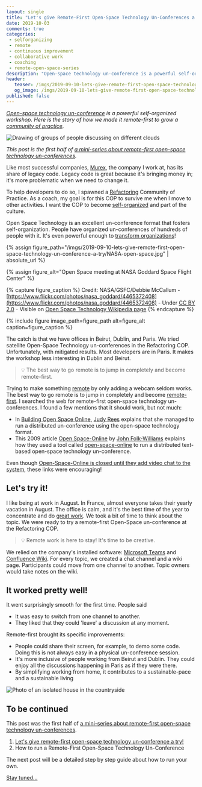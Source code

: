 ```yaml
---
layout: single
title: "Let's give Remote-First Open-Space Technology Un-Conferences a try!"
date: 2019-10-03
comments: true
categories:
 - selforganizing
 - remote
 - continuous improvement
 - collaborative work
 - coaching
 - remote-open-space-series
description: "Open-space technology un-conference is a powerful self-organized workshop. Here is the story of how we made it remote-first to grow our refactoring community of practice. Modern video chat software make this work surprisingly well. The remote-first format even demonstrated special advantages!"
header:
   teaser: /imgs/2019-09-10-lets-give-remote-first-open-space-technology-un-conference-a-try/remote-first-open-space-technology-un-conference-teaser.jpeg
   og_image: /imgs/2019-09-10-lets-give-remote-first-open-space-technology-un-conference-a-try/remote-first-open-space-technology-un-conference-og.jpeg
published: false
---
```

_[Open-space technology un-conference](http://ktchange.com/openspace.html) is a powerful self-organized workshop. Here is the story of how we made it remote-first to grow a [community of practice](https://en.wikipedia.org/wiki/Community_of_practice)._

![Drawing of groups of people discussing on different clouds]({{site.url}}/imgs/2019-09-10-lets-give-remote-first-open-space-technology-un-conference-a-try/remote-first-open-space-technology-un-conference.jpeg)

_This post is the first half of [a mini-series about remote-first open-space technology un-conferences]({{site.url}}/categories/#remote-open-space-series)._

Like most successful companies, [Murex](https://www.murex.com/), the company I work at, has its share of legacy code. Legacy code is great because it's bringing money in; it's more problematic when we need to change it.

To help developers to do so, I spawned a [Refactoring]({{site.url}}/categories/#refactoring) Community of Practice. As a coach, my goal is for this COP to survive me when I move to other activities. I want the COP to become [self-organized]({{sitel.url}}/categories/#selforganizing) and part of the culture.

Open Space Technology is an excellent un-conference format that fosters self-organization. People have organized un-conferences of hundreds of people with it. It's even powerful enough to [transform organizations](https://openspaceagility.com/)!

{% assign figure_path="/imgs/2019-09-10-lets-give-remote-first-open-space-technology-un-conference-a-try/NASA-open-space.jpg" | absolute_url %}
    
{% assign figure_alt="Open Space meeting at NASA Goddard Space Flight Center" %}
    
{% capture figure_caption %}
Credit: NASA/GSFC/Debbie McCallum - [https://www.flickr.com/photos/nasa_goddard/4465372408](https://www.flickr.com/photos/nasa_goddard/4465372408) - Under [CC BY 2.0](https://creativecommons.org/licenses/by/2.0) - Visible on [Open Space Technology Wikipedia page](https://en.wikipedia.org/wiki/Open_Space_Technology)
{% endcapture %}
    
{% include figure image_path=figure_path alt=figure_alt caption=figure_caption %}

The catch is that we have offices in Beirut, Dublin, and Paris. We tried satellite Open-Space Technology un-conferences in the Refactoring COP. Unfortunately, with mitigated results. Most developers are in Paris. It makes the workshop less interesting in Dublin and Beirut.

> 💡 The best way to go remote is to jump in completely and become remote-first.

Trying to make something [remote]({{site.url}}/categories/#remote) by only adding a webcam seldom works. The best way to go remote is to jump in completely and become [remote-first](https://stackoverflow.blog/2017/02/08/means-remote-first-company/). I searched the web for remote-first open-space technology un-conferences. I found a few mentions that it should work, but not much:

* In [Building Open Space Online](https://judyrees.co.uk/building-open-space-online/), [Judy Rees](https://judyrees.co.uk/) explains that she managed to run a distributed un-conference using the open-space technology format.
* This 2009 article [Open Space-Online](http://www.crosscollaborate.com/2009/03/open-space-online/) by [John Folk-Williams](http://www.crosscollaborate.com/author/john/) explains how they used a tool called [open-space-online](http://openspace-online.com/) to run a distributed text-based open-space technology un-conference.

Even though [Open-Space-Online is closed until they add video chat to the system](http://openspace-online.com/e/dc/teilnehmer.php), these links were encouraging!

## Let's try it!

I like being at work in August. In France, almost everyone takes their yearly vacation in August. The office is calm, and it's the best time of the year to concentrate and do [great work](https://www.goodreads.com/book/show/25744928-deep-work). We took a bit of time to think about the topic. We were ready to try a remote-first Open-Space un-conference at the Refactoring COP.

> 💡 Remote work is here to stay! It's time to be creative.

We relied on the company's installed software: [Microsoft Teams](https://products.office.com/en-us/microsoft-teams/group-chat-software) and [Confluence Wiki](https://www.atlassian.com/software/confluence). For every topic, we created a chat channel and a wiki page. Participants could move from one channel to another. Topic owners would take notes on the wiki.

## It worked pretty well!

It went surprisingly smooth for the first time. People said

*   It was easy to switch from one channel to another.
*   They liked that they could 'leave' a discussion at any moment.

Remote-first brought its specific improvements:

*   People could share their screen, for example, to demo some code. Doing this is not always easy in a physical un-conference session.
*   It's more inclusive of people working from Beirut and Dublin. They could enjoy all the discussions happening in Paris as if they were there.
*   By simplifying working from home, it contributes to a sustainable-pace and a sustainable living

![Photo of an isolated house in the countryside]({{site.url}}/imgs/2019-09-10-lets-give-remote-first-open-space-technology-un-conference-a-try/remote-house.jpg)

## To be continued

This post was the first half of [a mini-series about remote-first open-space technology un-conferences]({{site.url}}/categories/#remote-open-space-series).

1. [Let's give remote-first open-space technology un-conference a try!]({{sitel.url}}/lets-give-remote-first-open-space-technology-un-conference-a-try/)
2. How to run a Remote-First Open-Space Technology Un-Conference

The next post will be a detailed step by step guide about how to run your own.

[Stay tuned...](http://eepurl.com/dxKE95)